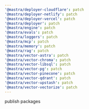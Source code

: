 ```yaml
---
'@mastra/deployer-cloudflare': patch
'@mastra/deployer-netlify': patch
'@mastra/deployer-vercel': patch
'@mastra/deployer': patch
'@mastra/engine': patch
'@mastra/evals': patch
'@mastra/loggers': patch
'@mastra/mcp': patch
'@mastra/memory': patch
'@mastra/rag': patch
'@mastra/vector-astra': patch
'@mastra/vector-chroma': patch
'@mastra/vector-libsql': patch
'@mastra/vector-pg': patch
'@mastra/vector-pinecone': patch
'@mastra/vector-qdrant': patch
'@mastra/vector-upstash': patch
'@mastra/vector-vectorize': patch
---
```


publish packages
